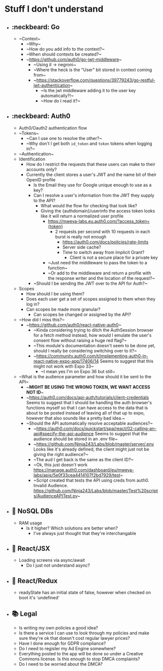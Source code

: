 # Stuff I don't understand
 * ##  :neckbeard: Go
   * ~Context~
     - ~Why~
     - ~How do you add info to the context?~
     - ~When should contexts be created?~
     - ~https://github.com/auth0/go-jwt-middleware~ 
       - ~Using it -> negroni~
       - ~Where the heck is the "User" bit stored in context coming from~
       - ~https://stackoverflow.com/questions/39779243/go-restful-jwt-authentication~
         - ~Is the jwt middleware adding it to the user key automatically?!~
         - ~How do I read it?~
 * ##  :neckbeard: Auth0
   * Auth0/Oauth2 authentication flow
   * ~Tokens~
     - ~Can I use one to resolve the other?~
     - ~Why don't I get both `id_token` and `token` tokens when logging in?~
   * ~Authentication~
   * Identification
     - How do I restrict the requests that these users can make to their accounts only?
     - Currently the client stores a user's JWT and the name bit of their OpenID profile
       - Is the Email they use for Google unique enough to use as a key?
       - Can I resolve a user's information from the JWT they supply to the API?
         - What would the flow for checking that look like?
         - Giving the {authdomain}/userinfo the access token looks like it will return a normalized user profile
           - https://mweya-labs.eu.auth0.com/?access_token={token}
             - 2 requests per second with 10 requests in each burst is really not enough
               - https://auth0.com/docs/policies/rate-limits
               - Server side cache?
               - Time to switch away from Implicit Grant?
                 - Client is not a secure place for a private key
           - ~Just need the middleware to pass the token to a function~
           - ~Or add to the middleware and return a profile with the response writer and the location of the request?~
       - ~Should I be sending the JWT over to the API for Auth?~
   * Scopes
     - How should I be using them?
     - Does each user get a set of scopes assigned to them when they log in?
     - Can scopes be made more granular? 
       - Can scopes be changed or assigned by the API?
   * ~How did I miss this?~
     - ~https://github.com/auth0/react-native-auth0~
       - ~Kinda considering trying to ditch the AuthSession browser for a fetch method instead, how would I emulate the user's consent flow without raising a huge red flag?~
       - ~This module's documentation doesn't seem to be done yet, should I really be considering switching over to it?~
       - ~https://community.auth0.com/t/implementing-auth0-in-react-native-expo-app/17406/14 Seems to suggest that this might not work with Expo 33~
         - ~I mean yes I'm on Expo 36 but still~
   * ~What is the audience parameter and how should it be sent to the API~
     - ~**MIGHT BE USING THE WRONG TOKEN, WE WANT ACCESS NOT ID**~
     - ~https://auth0.com/docs/api-auth/tutorials/client-credentials Seems to suggest that I should be handling the auth browser's functions myself so that I can have access to the data that is about to be posted instead of leaving all of that up to expo, however that also sounds like a pretty bad idea.~
     - ~Should the API automatically resolve acceptable audiences?~
       - ~https://auth0.com/docs/quickstart/spa/react/02-calling-an-api#specify-the-api-audience Seems to suggest that the audience should be stored in an .env file~
       - ~https://github.com/Ninja243/Labs/blob/master/server/.env Looks like it's already defined, the client might just not be giving the right audience?~
       - ~The aud I get back is the same as the client ID?~
       - ~Ok, this just doesn't work https://manage.auth0.com/dashboard/eu/mweya-labs/apis/5e0f33cea4414107f2bd7929/test~
       - ~Script created that tests the API using creds from auth0. Invalid Audience. https://github.com/Ninja243/Labs/blob/master/Test%20scripts/AudienceAPITest.py~


 * ##  :bamboo: NoSQL DBs
   * RAM usage
     - Is it higher? Which solutions are better when? 
       - I've always just thought that they're interchangable

 * ##  :imp: React/JSX
   * Loading screens via async/await
     - Do I just not understand async?

 * ##  :imp: React/Redux
   * readyState has an initial state of false, however when checked on boot it's 'undefined'

 * ##  :books: Legal
   * Is writing my own policies a good idea?
   * Is there a service I can use to look through my policies and make sure they're ok that doesn't cost regular lawyer prices?
   * Have I done enough for GDPR compliance?
   * Do I need to register my Ad Engine somewhere?
   * Everything posted to the app will be done so under a Creative Commons license. Is this enough to stop DMCA complaints?
   * Do I need to be worried about the DMCA?
